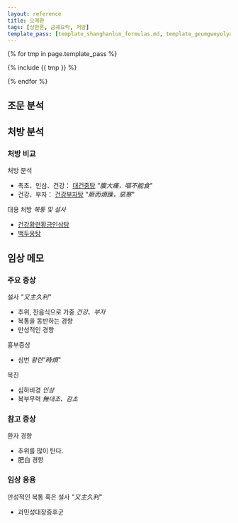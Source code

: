 ```yaml
---
layout: reference
title: 오매환
tags: [상한론, 금궤요략, 처방]
template_pass: [template_shanghanlun_formulas.md, template_geumgweyolyag_formulas.md, template_etc_formulas.md]
---
```



{% for tmp in page.template_pass %}

{% include {{ tmp }} %}

{% endfor %}


## 조문 분석


## 처방 분석


### 처방 비교

처방 분석
* 촉초、인삼、건강： [대건중탕]({{site.formulaurl}}/대건중탕) _"腹大痛，嘔不能食"_
* 건강、부자： [건강부자탕]({{site.formulaurl}}/건강부자탕) _"厥而煩躁，惡寒"_

대용 처방 _복통 및 설사_
* [건강황련황금인삼탕]({{site.formulaurl}}/건강황련황금인삼탕)
* [백두옹탕]({{site.formulaurl}}/백두옹탕)


## 임상 메모


### 주요 증상

설사 _"又主久利"_
* 추위, 찬음식으로 가중 _건강、부자_
* 복통을 동반하는 경향
* 만성적인 경향

흉부증상
* 심번 _황련"時煩"_


복진
* 심하비경 _인삼_
* 복부무력 _無대조、감초_

### 참고 증상

환자 경향
* 추위를 많이 탄다.
* 肥白 경향


### 임상 응용

만성적인 복통 혹은 설사 _"又主久利"_
* 과민성대장증후군
